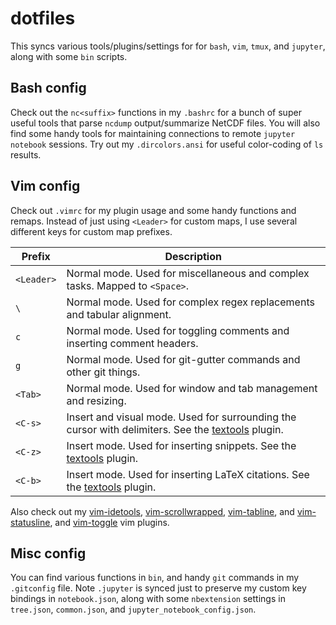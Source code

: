 # dotfiles

This syncs various tools/plugins/settings for for `bash`, `vim`, `tmux`, and `jupyter`,
along with some `bin` scripts.

## Bash config

Check out the `nc<suffix>` functions in my `.bashrc` for a bunch of super useful tools
that parse `ncdump` output/summarize NetCDF files. You will also find some handy tools
for maintaining connections to remote `jupyter notebook` sessions. Try out my
`.dircolors.ansi` for useful color-coding of `ls` results. 

## Vim config

Check out `.vimrc` for my plugin usage and some handy functions and remaps. Instead of
just using `<Leader>` for custom maps, I use several different keys for custom map
prefixes.

| Prefix | Description |
| ---- | ---- |
| `<Leader>` | Normal mode. Used for miscellaneous and complex tasks. Mapped to `<Space>`. |
| `\` | Normal mode. Used for complex regex replacements and tabular alignment. |
| `c` | Normal mode. Used for toggling comments and inserting comment headers. |
| `g` | Normal mode. Used for git-gutter commands and other git things. |
| `<Tab>` | Normal mode. Used for window and tab management and resizing. |
| `<C-s>` | Insert and visual mode. Used for surrounding the cursor with delimiters. See the [textools](https://github.com/lukelbd/vim-textools) plugin. |
| `<C-z>` | Insert mode. Used for inserting snippets. See the [textools](https://github.com/lukelbd/vim-textools) plugin. |
| `<C-b>` | Insert mode. Used for inserting LaTeX citations. See the [textools](https://github.com/lukelbd/vim-textools) plugin. |

Also check out my [vim-idetools](https://github.com/lukelbd/vim-idetools),
[vim-scrollwrapped](https://github.com/lukelbd/vim-scrollwrapped),
[vim-tabline](https://github.com/lukelbd/vim-tabline), and
[vim-statusline](https://github.com/lukelbd/vim-statusline), and
[vim-toggle](https://github.com/lukelbd/vim-toggle) vim plugins.

## Misc config
You can find various functions in `bin`, and handy `git` commands in my `.gitconfig`
file. Note `.jupyter` is synced just to preserve my custom key bindings in
`notebook.json`, along with some `nbextension` settings in `tree.json`, `common.json`,
and `jupyter_notebook_config.json`.
<!-- The `custom` folder contains custom javascript and CSS files controlled by `jupyterthemes`. -->

